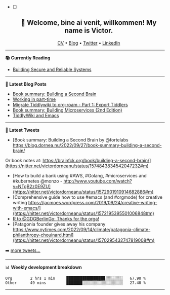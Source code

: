   - [ ] <h2 align="center">👋 Welcome, bine ai venit, willkommen! My name is Victor. </h2>
                        <p align="center">
                        <a href="https://dornea.nu/cv">CV</a> •
                        <a href="https://blog.dornea.nu">Blog</a> •
                        <a href="https://twitter.com/victordorneanu">Twitter</a> •
                        <a href="https://www.linkedin.com/in/victor-dorneanu/">LinkedIn</a> 
                        </p>

  <!--
  **dorneanu/dorneanu** is a ✨ _special_ ✨ repository because its `README.md` (this file) appears on your GitHub profile.

  Here are some ideas to get you started:

  - 🔭 I’m currently working on ...
  - 🌱 I’m currently learning ...
  - 👯 I’m looking to collaborate on ...
  - 🤔 I’m looking for help with ...
  - 💬 Ask me about ...
  - 📫 How to reach me: ...
  - 😄 Pronouns: ...
  - ⚡ Fun fact: ...
  -->

  ---

  **📚 Currently Reading**

  - [Building Secure and Reliable Systems](https://www.goodreads.com/en/book/show/52362720-building-secure-and-reliable-systems)

  ---

  **📝 Latest Blog Posts**

  <!-- BLOG-POST-LIST:START -->
- [Book summary: Building a Second Brain](https://blog.dornea.nu/2022/09/27/book-summary-building-a-second-brain/)
- [Working in part-time](https://blog.dornea.nu/2022/09/16/working-in-part-time/)
- [Migrate Tiddlywiki to org-roam - Part 1: Export Tiddlers](https://blog.dornea.nu/2022/09/03/migrate-tiddlywiki-to-org-roam-part-1-export-tiddlers/)
- [Book summary: Building Microservices &lpar;2nd Edition&rpar;](https://blog.dornea.nu/2022/08/10/book-summary-building-microservices-2nd-edition/)
- [TiddlyWiki and Emacs](https://blog.dornea.nu/2022/07/12/tiddlywiki-and-emacs/)
<!-- BLOG-POST-LIST:END -->

  ---

  **📱 Latest Tweets**

  <!-- TWITTER:START -->
- [Book summary: Building a Second Brain by @fortelabs https://blog.dornea.nu/2022/09/27/book-summary-building-a-second-brain/

Or book notes at: https://brainfck.org/book/building-a-second-brain/](https://nitter.net/victordorneanu/status/1574843834542047232#m)
- [How to build a bank using #AWS, #Golang, #microservices and #kubernetes @monzo - http://www.youtube.com/watch?v=NTgB2z0E9ZU](https://nitter.net/victordorneanu/status/1572901910914682886#m)
- [Comprehensive guide how to use #emacs &lpar;and #orgmode&rpar; for creative writing https://jacmoes.wordpress.com/2019/09/24/creative-writing-with-emacs/](https://nitter.net/victordorneanu/status/1572195395501006848#m)
- [R to @GDGBerlinGo: Thanks for the orga!](https://nitter.net/victordorneanu/status/1570308402638913538#m)
- [Patagonia founder gives away his company https://www.nytimes.com/2022/09/14/climate/patagonia-climate-philanthropy-chouinard.html](https://nitter.net/victordorneanu/status/1570295432747819008#m)
<!-- TWITTER:END -->

  ➡️ [more tweets...](https://twitter.com/victordorneanu)

  ---

  📊 **Weekly development breakdown**

  <!--START_SECTION:waka-->

```text
Org        2 hrs 1 min     █████████████████░░░░░░░░   67.90 %
Other      49 mins         ███████░░░░░░░░░░░░░░░░░░   27.40 %
```

<!--END_SECTION:waka-->

  ---
